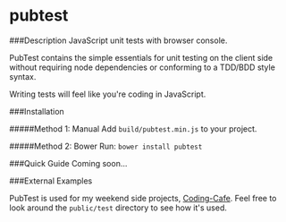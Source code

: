 pubtest
=======

###Description
JavaScript unit tests with browser console.

PubTest contains the simple essentials for unit testing on the client side
without requiring node dependencies or conforming to a TDD/BDD style syntax.

Writing tests will feel like you're coding in JavaScript.


###Installation

#####Method 1: Manual
Add `build/pubtest.min.js` to your project.

#####Method 2: Bower
Run: `bower install pubtest`


###Quick Guide
Coming soon...

###External Examples

PubTest is used for my weekend side projects,
[Coding-Cafe](https://github.com/codenameyau/coding-cafe/tree/master/public/test).
Feel free to look around the `public/test` directory to see how it's used.
